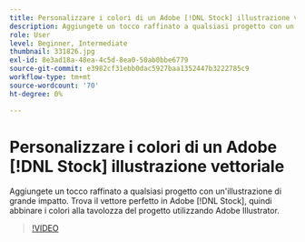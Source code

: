 ```yaml
---
title: Personalizzare i colori di un Adobe [!DNL Stock] illustrazione vettoriale
description: Aggiungete un tocco raffinato a qualsiasi progetto con un'illustrazione di grande impatto. Trova il vettore perfetto in Adobe [!DNL Stock], quindi abbinare i colori alla tavolozza del progetto utilizzando Adobe Illustrator
role: User
level: Beginner, Intermediate
thumbnail: 331826.jpg
exl-id: 8e3ad18a-48ea-4c5d-8ea0-50ab0bbe6779
source-git-commit: e3982cf31ebb0dac5927baa1352447b3222785c9
workflow-type: tm+mt
source-wordcount: '70'
ht-degree: 0%

---
```


# Personalizzare i colori di un Adobe [!DNL Stock] illustrazione vettoriale

Aggiungete un tocco raffinato a qualsiasi progetto con un&#39;illustrazione di grande impatto. Trova il vettore perfetto in Adobe [!DNL Stock], quindi abbinare i colori alla tavolozza del progetto utilizzando Adobe Illustrator.

>[!VIDEO](https://video.tv.adobe.com/v/331826?hidetitle=true)
